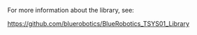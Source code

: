 For more information about the library, see:

https://github.com/bluerobotics/BlueRobotics_TSYS01_Library

